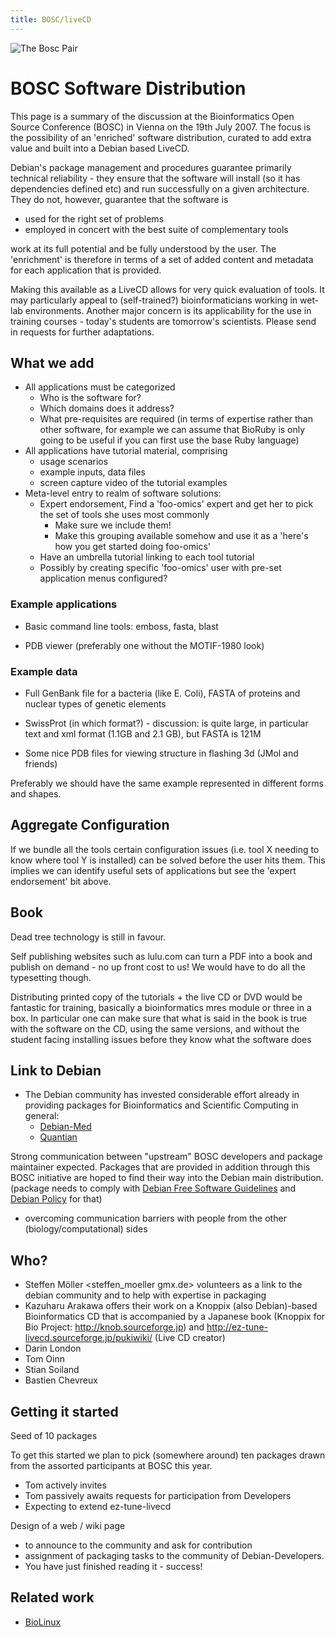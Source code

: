 ```yaml
---
title: BOSC/liveCD
---
```


![The Bosc Pair](Pear.png "The Bosc Pair")

BOSC Software Distribution
==========================

This page is a summary of the discussion at the Bioinformatics Open
Source Conference (BOSC) in Vienna on the 19th July 2007. The focus is
the possibility of an 'enriched' software distribution, curated to add
extra value and built into a Debian based LiveCD.

Debian's package management and procedures guarantee primarily technical
reliability - they ensure that the software will install (so it has
dependencies defined etc) and run successfully on a given architecture.
They do not, however, guarantee that the software is

-   used for the right set of problems
-   employed in concert with the best suite of complementary tools

work at its full potential and be fully understood by the user. The
'enrichment' is therefore in terms of a set of added content and
metadata for each application that is provided.

Making this available as a LiveCD allows for very quick evaluation of
tools. It may particularly appeal to (self-trained?) bioinformaticians
working in wet-lab environments. Another major concern is its
applicability for the use in training courses - today's students are
tomorrow's scientists. Please send in requests for further adaptations.

What we add
-----------

-   All applications must be categorized
    -   Who is the software for?
    -   Which domains does it address?
    -   What pre-requisites are required (in terms of expertise rather
        than other software, for example we can assume that BioRuby is
        only going to be useful if you can first use the base
        Ruby language)
-   All applications have tutorial material, comprising
    -   usage scenarios
    -   example inputs, data files
    -   screen capture video of the tutorial examples
-   Meta-level entry to realm of software solutions:
    -   Expert endorsement, Find a 'foo-omics' expert and get her to
        pick the set of tools she uses most commonly
        -   Make sure we include them!
        -   Make this grouping available somehow and use it as a 'here's
            how you get started doing foo-omics'
    -   Have an umbrella tutorial linking to each tool tutorial
    -   Possibly by creating specific 'foo-omics' user with pre-set
        application menus configured?

### Example applications

-   Basic command line tools: emboss, fasta, blast

<!-- -->

-   PDB viewer (preferably one without the MOTIF-1980 look)

### Example data

-   Full GenBank file for a bacteria (like E. Coli), FASTA of proteins
    and nuclear types of genetic elements

<!-- -->

-   SwissProt (in which format?) - discussion: is quite large, in
    particular text and xml format (1.1GB and 2.1 GB), but FASTA is 121M

<!-- -->

-   Some nice PDB files for viewing structure in flashing 3d (JMol
    and friends)

Preferably we should have the same example represented in different
forms and shapes.

Aggregate Configuration
-----------------------

If we bundle all the tools certain configuration issues (i.e. tool X
needing to know where tool Y is installed) can be solved before the user
hits them. This implies we can identify useful sets of applications but
see the 'expert endorsement' bit above.

Book
----

Dead tree technology is still in favour.

Self publishing websites such as lulu.com can turn a PDF into a book and
publish on demand - no up front cost to us! We would have to do all the
typesetting though.

Distributing printed copy of the tutorials + the live CD or DVD would be
fantastic for training, basically a bioinformatics mres module or three
in a box. In particular one can make sure that what is said in the book
is true with the software on the CD, using the same versions, and
without the student facing installing issues before they know what the
software does

Link to Debian
--------------

-   The Debian community has invested considerable effort already in
    providing packages for Bioinformatics and Scientific Computing in
    general:
    -   [Debian-Med](http://www.debian.org/devel/debian-med/)
    -   [Quantian](http://dirk.eddelbuettel.com/quantian.html)

Strong communication between "upstream" BOSC developers and package
maintainer expected. Packages that are provided in addition through this
BOSC initiative are hoped to find their way into the Debian main
distribution. (package needs to comply with [Debian Free Software
Guidelines](http://www.debian.org/social_contract#guidelines) and
[Debian Policy](http://www.debian.org/doc/debian-policy/) for that)

-   overcoming communication barriers with people from the
    other (biology/computational) sides

Who?
----

-   Steffen Möller <steffen_moeller   gmx.de> volunteers as a link to
    the debian community and to help with expertise in packaging
-   Kazuharu Arakawa offers their work on a Knoppix (also Debian)-based
    Bioinformatics CD that is accompanied by a Japanese book (Knoppix
    for Bio Project: <http://knob.sourceforge.jp>) and
    <http://ez-tune-livecd.sourceforge.jp/pukiwiki/> (Live CD creator)
-   Darin London <dlondon  ebi.ac.uk>
-   Tom Oinn <tmo   ebi.ac.uk>
-   Stian Soiland <ssoiland   cs.man.ac.uk>
-   Bastien Chevreux <bach  chevreux.org>

Getting it started
------------------

Seed of 10 packages

To get this started we plan to pick (somewhere around) ten packages
drawn from the assorted participants at BOSC this year.

-   Tom actively invites
-   Tom passively awaits requests for participation from Developers
-   Expecting to extend ez-tune-livecd

Design of a web / wiki page

-   to announce to the community and ask for contribution
-   assignment of packaging tasks to the community of Debian-Developers.
-   You have just finished reading it - success!

Related work
------------

-   [BioLinux](http://www.biolinux.org/)


